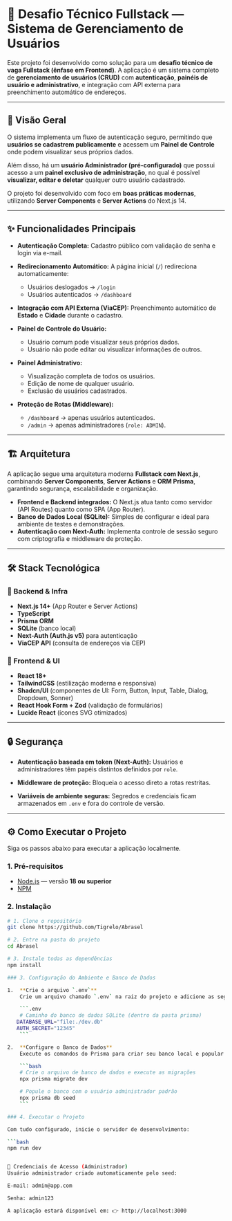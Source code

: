 # 👥 Desafio Técnico Fullstack — Sistema de Gerenciamento de Usuários

Este projeto foi desenvolvido como solução para um **desafio técnico de vaga Fullstack (ênfase em Frontend)**.
A aplicação é um sistema completo de **gerenciamento de usuários (CRUD)** com **autenticação**, **painéis de usuário e administrativo**, e integração com API externa para preenchimento automático de endereços.

---

## 🚀 Visão Geral

O sistema implementa um fluxo de autenticação seguro, permitindo que **usuários se cadastrem publicamente** e acessem um **Painel de Controle** onde podem visualizar seus próprios dados.

Além disso, há um **usuário Administrador (pré-configurado)** que possui acesso a um **painel exclusivo de administração**, no qual é possível **visualizar, editar e deletar** qualquer outro usuário cadastrado.

O projeto foi desenvolvido com foco em **boas práticas modernas**, utilizando **Server Components** e **Server Actions** do Next.js 14.

---

## ✨ Funcionalidades Principais

- **Autenticação Completa:**
  Cadastro público com validação de senha e login via e-mail.

- **Redirecionamento Automático:**
  A página inicial (`/`) redireciona automaticamente:
  - Usuários deslogados → `/login`
  - Usuários autenticados → `/dashboard`

- **Integração com API Externa (ViaCEP):**
  Preenchimento automático de **Estado** e **Cidade** durante o cadastro.

- **Painel de Controle do Usuário:**
  - Usuário comum pode visualizar seus próprios dados.
  - Usuário não pode editar ou visualizar informações de outros.

- **Painel Administrativo:**
  - Visualização completa de todos os usuários.
  - Edição de nome de qualquer usuário.
  - Exclusão de usuários cadastrados.

- **Proteção de Rotas (Middleware):**
  - `/dashboard` → apenas usuários autenticados.
  - `/admin` → apenas administradores (`role: ADMIN`).

---

## 🏗️ Arquitetura

A aplicação segue uma arquitetura moderna **Fullstack com Next.js**, combinando **Server Components**, **Server Actions** e **ORM Prisma**, garantindo segurança, escalabilidade e organização.

- **Frontend e Backend integrados:** O Next.js atua tanto como servidor (API Routes) quanto como SPA (App Router).
- **Banco de Dados Local (SQLite):** Simples de configurar e ideal para ambiente de testes e demonstrações.
- **Autenticação com Next-Auth:** Implementa controle de sessão seguro com criptografia e middleware de proteção.

---

## 🛠️ Stack Tecnológica

### 🔹 Backend & Infra
- **Next.js 14+** (App Router e Server Actions)
- **TypeScript**
- **Prisma ORM**
- **SQLite** (banco local)
- **Next-Auth (Auth.js v5)** para autenticação
- **ViaCEP API** (consulta de endereços via CEP)

### 🔹 Frontend & UI
- **React 18+**
- **TailwindCSS** (estilização moderna e responsiva)
- **Shadcn/UI** (componentes de UI: Form, Button, Input, Table, Dialog, Dropdown, Sonner)
- **React Hook Form + Zod** (validação de formulários)
- **Lucide React** (ícones SVG otimizados)

---

## 🔒 Segurança

- **Autenticação baseada em token (Next-Auth):**
  Usuários e administradores têm papéis distintos definidos por `role`.

- **Middleware de proteção:**
  Bloqueia o acesso direto a rotas restritas.

- **Variáveis de ambiente seguras:**
  Segredos e credenciais ficam armazenados em `.env` e fora do controle de versão.

---

## ⚙️ Como Executar o Projeto

Siga os passos abaixo para executar a aplicação localmente.

### 1. Pré-requisitos

- [Node.js](https://nodejs.org/en/) — versão **18 ou superior**
- [NPM](https://www.npmjs.com/)

### 2. Instalação

```bash
# 1. Clone o repositório
git clone https://github.com/Tigrelo/Abrasel

# 2. Entre na pasta do projeto
cd Abrasel

# 3. Instale todas as dependências
npm install

### 3. Configuração do Ambiente e Banco de Dados

1.  **Crie o arquivo `.env`**
    Crie um arquivo chamado `.env` na raiz do projeto e adicione as seguintes variáveis:

    ```.env
    # Caminho do banco de dados SQLite (dentro da pasta prisma)
   DATABASE_URL="file:./dev.db"
   AUTH_SECRET="12345"
    ```

2.  **Configure o Banco de Dados**
    Execute os comandos do Prisma para criar seu banco local e popular o admin:

    ```bash
    # Crie o arquivo de banco de dados e execute as migrações
    npx prisma migrate dev

    # Popule o banco com o usuário administrador padrão
    npx prisma db seed
    ```

### 4. Executar o Projeto

Com tudo configurado, inicie o servidor de desenvolvimento:

```bash
npm run dev


🔑 Credenciais de Acesso (Administrador)
Usuário administrador criado automaticamente pelo seed:

E-mail: admin@app.com

Senha: admin123

A aplicação estará disponível em: 👉 http://localhost:3000